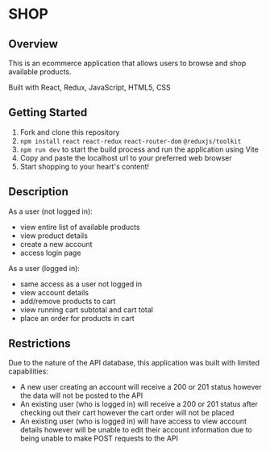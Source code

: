 # SHOP

## Overview

This is an ecommerce application that allows users to browse and shop available products.

Built with React, Redux, JavaScript, HTML5, CSS

## Getting Started
1. Fork and clone this repository
2. `npm install` `react` `react-redux` `react-router-dom` `@reduxjs/toolkit`
3. `npm run dev` to start the build process and run the application using Vite
4. Copy and paste the localhost url to your preferred web browser
5. Start shopping to your heart's content!

## Description

As a user (not logged in):
* view entire list of available products
* view product details
* create a new account
* access login page

As a user (logged in):
* same access as a user not logged in
* view account details
* add/remove products to cart
* view running cart subtotal and cart total
* place an order for products in cart

## Restrictions
Due to the nature of the API database, this application was built with limited capabilities:
* A new user creating an account will receive a 200 or 201 status however the data will not be posted to the API
* An existing user (who is logged in) will receive a 200 or 201 status after checking out their cart however the cart order will not be placed
* An existing user (who is logged in) will have access to view account details however will be unable to edit their account information due to being unable to make POST requests to the API